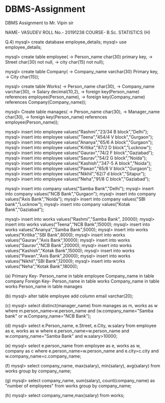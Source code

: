# DBMS-Assignment
DBMS Assignment to Mr. Vipin sir

 NAME- VASUDEV
 ROLL No.- 20191238
 COURSE- B.Sc. STATISTICS (H)


Q.4)
mysql> create database employee_details;
    mysql> use employee_details;
  
   mysql> create table employee(
    -> Person_name char(30) primary key,
    -> Street char(30) not null,
    -> city char(15) not null);

   mysql> create table Company(
    -> Company_name varchar(30) Primary key,
    -> City char(15));

   mysql> create table Works(
    -> Person_name  char(30),
    -> Company_name varchar(30),
    -> Salary decimal(10,2),
    -> foreign key(Person_name) references employee(Person_name),
    -> foreign key(Company_name) references Company(Company_name));

   mysql> Create table manages(
    -> Person_name char(30),
    -> Manager_name char(30),
    -> foreign key(Person_name) references employee(Person_name));

mysql> insert into employee values("Rashmi","23/34 B block","Delhi");
mysql> insert into employee values("Teena","454/4 V block","Gurgaon");
mysql> insert into employee values("Ananya","65/6 A block","Gurgaon");
mysql> insert into employee values("Kritika","87/2 D block","Lucknow");
mysql> insert into employee values("Gaurav","74/2 F block","Gaziabad");
mysql> insert into employee values("Saurav","54/2 G block","Noida");
mysql> insert into employee values("Kashish","347-5 A block","Noida");
mysql> insert into employee values("Pawan","65/8 V block","Gurgaon");
mysql> insert into employee values("Nikhil","62/7 d block","Sitapur");
mysql> insert into employee values("Neha","91/8 C block","Gaziabad");

mysql> insert into company values("Samba Bank","Delhi");
mysql> insert into company values("NCB Bank","Gurgaon");
mysql> insert into company values("Axis Bank","Noida");
mysql> insert into company values("SBI bank","Lucknow");
mysql> insert into company values("Kotak Bank","Gaziabad");

mysql> insert into works values("Rashmi","Samba Bank", 20000);
mysql> insert into works values("Teena","NCB Bank",15000);
mysql> insert into works values("Ananya","Samba Bank",5000);
mysql> insert into works values("Kritika","SBI Bank",8000);
mysql> insert into works values("Gaurav","Axis Bank",10000);
mysql> insert into works values("Saurav","NCB Bank",20000);
mysql> insert into works values("Kashish","Kotak Bank",15000);
mysql> insert into works values("Pawan","Axis Bank",20000);
mysql> insert into works values("Nikhil","SBI Bank",12000);
mysql> insert into works values("Neha","Kotak Bank",18000);


(a)
Primary Key- Person_name in table employee
                            Company_name in table company
        Foreign Key- Person_name in table works
                            Company_name in table works
                            Person_name in table manages

(b)
mysql> alter table employee add column email varchar(20);

(c)
mysql> select distinct(manager_name) from manages as m, works as w where m.person_name=w.person_name and (w.company_name="Samba bank" or w.Company_name="NCB Bank");

(d)
mysql> select e.Person_name, e.Street, e.City, w.salary from employee as e, works as w where e.person_name=w.person_name and w.company_name="Samba Bank" and w.salary>10000;

(e)
mysql> select e.person_name from employee as e, works as w, company as c where e.person_name=w.person_name and e.city=c.city and w.company_name=c.company_name;

(f)
mysql> select company_name, max(salary), min(salary), avg(salary) from works group by company_name;

(g)
mysql> select company_name, sum(salary), count(company_name) as "number of employees" from works group by company_name;

(h)
mysql> select company_name,max(salary) from works;





